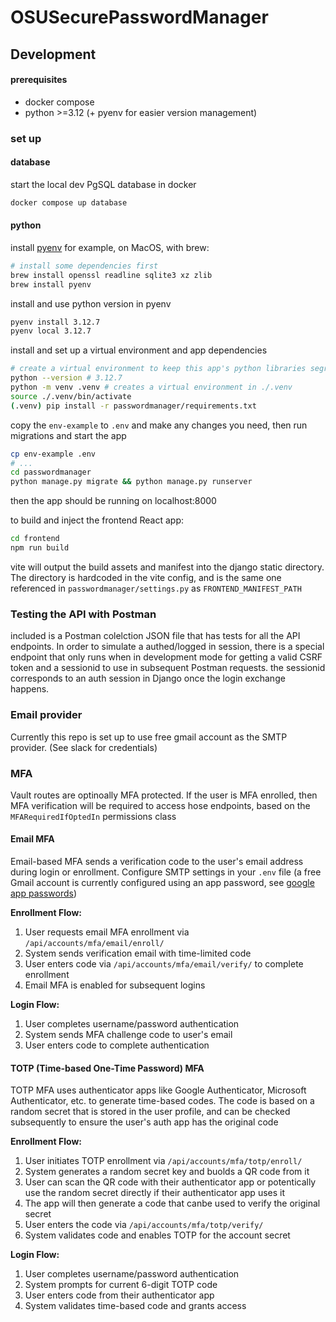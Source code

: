 # OSUSecurePasswordManager

## Development

#### prerequisites

- docker compose
- python >=3.12 (+ pyenv for easier version management)

### set up

#### database

start the local dev PgSQL database in docker

```sh
docker compose up database
```

#### python

install [pyenv](https://4geeks.com/how-to/what-is-pyenv-and-how-to-install-pyenv)
for example, on MacOS, with brew:

```sh
# install some dependencies first
brew install openssl readline sqlite3 xz zlib
brew install pyenv
```

install and use python version in pyenv

```sh
pyenv install 3.12.7
pyenv local 3.12.7
```

install and set up a virtual environment and app dependencies

```sh
# create a virtual environment to keep this app's python libraries segregated from your system
python --version # 3.12.7
python -m venv .venv # creates a virtual environment in ./.venv
source ./.venv/bin/activate
(.venv) pip install -r passwordmanager/requirements.txt
```

copy the `env-example` to `.env` and make any changes you need, then run migrations and start the app

```sh
cp env-example .env
# ...
cd passwordmanager
python manage.py migrate && python manage.py runserver
```

then the app should be running on localhost:8000

to build and inject the frontend React app:

```sh
cd frontend
npm run build
```

vite will output the build assets and manifest into the django static directory. The directory is hardcoded in the vite config, and is the same one referenced in `passwordmanager/settings.py` as `FRONTEND_MANIFEST_PATH`

### Testing the API with Postman

included is a Postman colelction JSON file that has tests for all the API endpoints. In order to simulate a authed/logged in session, there is a special endpoint that only runs when in development mode for getting a valid CSRF token and a sessionid to use in subsequent Postman requests. the sessionid corresponds to an auth session in Django once the login exchange happens.

### Email provider

Currently this repo is set up to use free gmail account as the SMTP provider. (See slack for credentials)

### MFA

Vault routes are optinoally MFA protected. If the user is MFA enrolled, then MFA verification will be required to access hose endpoints, based on the `MFARequiredIfOptedIn` permissions class

#### Email MFA

Email-based MFA sends a verification code to the user's email address during login or enrollment.
Configure SMTP settings in your `.env` file (a free Gmail account is currently configured using an app password, see [google app passwords](https://support.google.com/accounts/answer/185833?hl=en))

**Enrollment Flow:**

1. User requests email MFA enrollment via `/api/accounts/mfa/email/enroll/`
2. System sends verification email with time-limited code
3. User enters code via `/api/accounts/mfa/email/verify/` to complete enrollment
4. Email MFA is enabled for subsequent logins

**Login Flow:**

1. User completes username/password authentication
2. System sends MFA challenge code to user's email
3. User enters code to complete authentication

#### TOTP (Time-based One-Time Password) MFA

TOTP MFA uses authenticator apps like Google Authenticator, Microsoft Authenticator, etc. to generate time-based codes. The code is based on a random secret that is stored in the user profile, and can be checked subsequently to ensure the user's auth app has the original code

**Enrollment Flow:**

1. User initiates TOTP enrollment via `/api/accounts/mfa/totp/enroll/`
2. System generates a random secret key and buolds a QR code from it
3. User can scan the QR code with their authenticator app or potentically use the random secret directly if their authenticator app uses it
4. The app will then generate a code that canbe used to verify the original secret
5. User enters the code via `/api/accounts/mfa/totp/verify/`
6. System validates code and enables TOTP for the account secret

**Login Flow:**

1. User completes username/password authentication
2. System prompts for current 6-digit TOTP code
3. User enters code from their authenticator app
4. System validates time-based code and grants access
